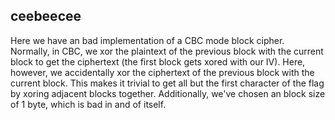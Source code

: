 ceebeecee
---------

Here we have an bad implementation of a CBC mode block cipher. Normally, in CBC, we xor the plaintext of the previous block with the current block to get the ciphertext (the first block gets xored with our IV). Here, however, we accidentally xor the ciphertext of the previous block with the current block. This makes it trivial to get all but the first character of the flag by xoring adjacent blocks together. Additionally, we've chosen an block size of 1 byte, which is bad in and of itself.
